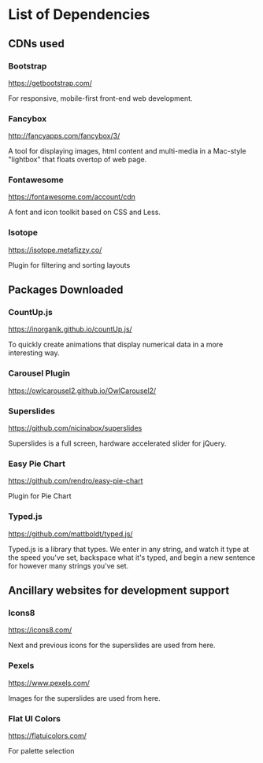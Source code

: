 # List of Dependencies

## CDNs used

### Bootstrap

https://getbootstrap.com/

For responsive, mobile-first front-end web development.

### Fancybox

http://fancyapps.com/fancybox/3/

A tool for displaying images, html content and multi-media in a Mac-style "lightbox" that floats overtop of web page.

### Fontawesome

https://fontawesome.com/account/cdn

A font and icon toolkit based on CSS and Less.

### Isotope

https://isotope.metafizzy.co/

Plugin for filtering and sorting layouts

## Packages Downloaded

### CountUp.js

https://inorganik.github.io/countUp.js/

To quickly create animations that display numerical data in a more interesting way.

### Carousel Plugin

https://owlcarousel2.github.io/OwlCarousel2/

### Superslides

https://github.com/nicinabox/superslides

Superslides is a full screen, hardware accelerated slider for jQuery.

### Easy Pie Chart

https://github.com/rendro/easy-pie-chart

Plugin for Pie Chart

### Typed.js

https://github.com/mattboldt/typed.js/

Typed.js is a library that types. We enter in any string, and watch it type at the speed you've set, backspace what it's typed, and begin a new sentence for however many strings you've set.

## Ancillary websites for development support

### Icons8

https://icons8.com/

Next and previous icons for the superslides are used from here.

### Pexels

https://www.pexels.com/

Images for the superslides are used from here.

### Flat UI Colors

https://flatuicolors.com/

For palette selection
